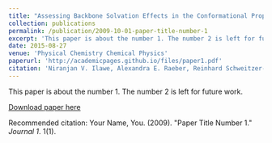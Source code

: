```yaml
---
title: "Assessing Backbone Solvation Effects in the Conformational Propensities of Amino Acid Residues in Unfolded Peptides."
collection: publications
permalink: /publication/2009-10-01-paper-title-number-1
excerpt: 'This paper is about the number 1. The number 2 is left for future work.'
date: 2015-08-27
venue: 'Physical Chemistry Chemical Physics'
paperurl: 'http://academicpages.github.io/files/paper1.pdf'
citation: 'Niranjan V. Ilawe, Alexandra E. Raeber, Reinhard Schweitzer-Stenner, Siobhan E. Toal, and Bryan M. Wong &quot;Paper Title Number 1.&quot; <i>Journal 1</i>. 1(1).'
---
```

This paper is about the number 1. The number 2 is left for future work.

[Download paper here](http://academicpages.github.io/files/paper1.pdf)

Recommended citation: Your Name, You. (2009). "Paper Title Number 1." <i>Journal 1</i>. 1(1).